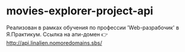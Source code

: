 # movies-explorer-project-api
Реализован в рамках обучения по профессии 'Web-разрабочик' в Я.Практикум.
Ссылка на апи-домен 👉 http://api.linalien.nomoredomains.sbs/
